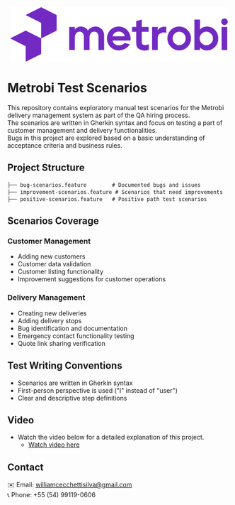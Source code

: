<p align="center"><img src="images/logo-metrobi.webp" alt="Metrobi Logo"></p>

# Metrobi Test Scenarios

This repository contains exploratory manual test scenarios for the Metrobi delivery management system as part of the QA hiring process.\
The scenarios are written in Gherkin syntax and focus on testing a part of customer management and delivery functionalities.\
Bugs in this project are explored based on a basic understanding of acceptance criteria and business rules.

## Project Structure

```
├── bug-scenarios.feature        # Documented bugs and issues
├── improvement-scenarios.feature # Scenarios that need improvements
├── positive-scenarios.feature   # Positive path test scenarios
```

## Scenarios Coverage

### Customer Management
- Adding new customers
- Customer data validation
- Customer listing functionality
- Improvement suggestions for customer operations

### Delivery Management
- Creating new deliveries
- Adding delivery stops
- Bug identification and documentation
- Emergency contact functionality testing
- Quote link sharing verification

## Test Writing Conventions

- Scenarios are written in Gherkin syntax
- First-person perspective is used ("I" instead of "user")
- Clear and descriptive step definitions

## Video

- Watch the video below for a detailed explanation of this project.
  - [Watch video here](https://drive.google.com/file/d/1FD1VR1Wb6Fhbp1Wfkq1yVb9dLch5fGmH/view?usp=sharing")

## Contact

✉️ Email: williamcecchettisilva@gmail.com  
📞 Phone: +55 (54) 99119-0606
